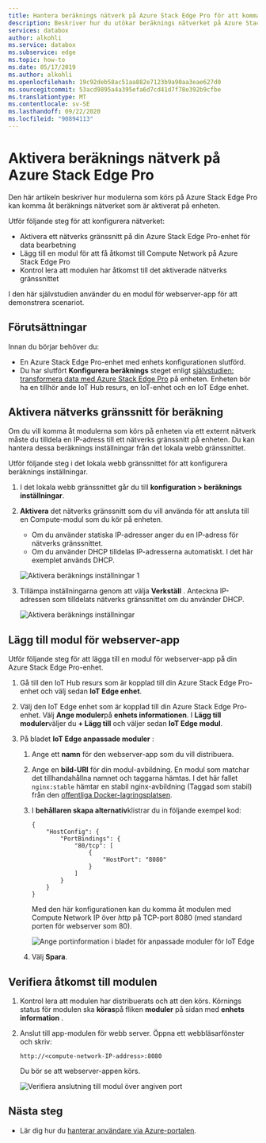```yaml
---
title: Hantera beräknings nätverk på Azure Stack Edge Pro för att komma åt moduler | Microsoft Docs
description: Beskriver hur du utökar beräknings nätverket på Azure Stack Edge Pro för att komma åt moduler via en extern IP-adress.
services: databox
author: alkohli
ms.service: databox
ms.subservice: edge
ms.topic: how-to
ms.date: 05/17/2019
ms.author: alkohli
ms.openlocfilehash: 19c92deb58ac51aa882e7123b9a90aa3eae627d0
ms.sourcegitcommit: 53acd9895a4a395efa6d7cd41d7f78e392b9cfbe
ms.translationtype: MT
ms.contentlocale: sv-SE
ms.lasthandoff: 09/22/2020
ms.locfileid: "90894113"
---
```

# <a name="enable-compute-network-on-your-azure-stack-edge-pro"></a>Aktivera beräknings nätverk på Azure Stack Edge Pro

Den här artikeln beskriver hur modulerna som körs på Azure Stack Edge Pro kan komma åt beräknings nätverket som är aktiverat på enheten.

Utför följande steg för att konfigurera nätverket:

- Aktivera ett nätverks gränssnitt på din Azure Stack Edge Pro-enhet för data bearbetning
- Lägg till en modul för att få åtkomst till Compute Network på Azure Stack Edge Pro
- Kontrol lera att modulen har åtkomst till det aktiverade nätverks gränssnittet

I den här självstudien använder du en modul för webserver-app för att demonstrera scenariot.

## <a name="prerequisites"></a>Förutsättningar

Innan du börjar behöver du:

- En Azure Stack Edge Pro-enhet med enhets konfigurationen slutförd.
- Du har slutfört **Konfigurera beräknings** steget enligt [självstudien: transformera data med Azure Stack Edge Pro](azure-stack-edge-deploy-configure-compute-advanced.md#configure-compute) på enheten. Enheten bör ha en tillhör ande IoT Hub resurs, en IoT-enhet och en IoT Edge enhet.

## <a name="enable-network-interface-for-compute"></a>Aktivera nätverks gränssnitt för beräkning

Om du vill komma åt modulerna som körs på enheten via ett externt nätverk måste du tilldela en IP-adress till ett nätverks gränssnitt på enheten. Du kan hantera dessa beräknings inställningar från det lokala webb gränssnittet.

Utför följande steg i det lokala webb gränssnittet för att konfigurera beräknings inställningar.

1. I det lokala webb gränssnittet går du till **konfiguration > beräknings inställningar**.  

2. **Aktivera** det nätverks gränssnitt som du vill använda för att ansluta till en Compute-modul som du kör på enheten.

    - Om du använder statiska IP-adresser anger du en IP-adress för nätverks gränssnittet.
    - Om du använder DHCP tilldelas IP-adresserna automatiskt. I det här exemplet används DHCP.

    ![Aktivera beräknings inställningar 1](media/azure-stack-edge-extend-compute-access-modules/enable-compute-setting-1.png)

3. Tillämpa inställningarna genom att välja **Verkställ** . Anteckna IP-adressen som tilldelats nätverks gränssnittet om du använder DHCP.

    ![Aktivera beräknings inställningar](media/azure-stack-edge-extend-compute-access-modules/enable-compute-setting-2.png)

## <a name="add-webserver-app-module"></a>Lägg till modul för webserver-app

Utför följande steg för att lägga till en modul för webserver-app på din Azure Stack Edge Pro-enhet.

1. Gå till den IoT Hub resurs som är kopplad till din Azure Stack Edge Pro-enhet och välj sedan **IoT Edge enhet**.
2. Välj den IoT Edge enhet som är kopplad till din Azure Stack Edge Pro-enhet. Välj **Ange moduler**på **enhets informationen**. I **Lägg till moduler**väljer du **+ Lägg till** och väljer sedan **IoT Edge modul**.
3. På bladet **IoT Edge anpassade moduler** :

    1. Ange ett **namn** för den webserver-app som du vill distribuera.
    2. Ange en **bild-URI** för din modul-avbildning. En modul som matchar det tillhandahållna namnet och taggarna hämtas. I det här fallet `nginx:stable` hämtar en stabil nginx-avbildning (Taggad som stabil) från den [offentliga Docker-lagringsplatsen](https://hub.docker.com/_/nginx/).
    3. I **behållaren skapa alternativ**klistrar du in följande exempel kod:  

        ```
        {
            "HostConfig": {
                "PortBindings": {
                    "80/tcp": [
                        {
                            "HostPort": "8080"
                        }
                    ]
                }
            }
        }
        ```

        Med den här konfigurationen kan du komma åt modulen med Compute Network IP över *http* på TCP-port 8080 (med standard porten för webserver som 80).

        ![Ange portinformation i bladet för anpassade moduler för IoT Edge](media/azure-stack-edge-extend-compute-access-modules/module-information.png)

    4. Välj **Spara**.

## <a name="verify-module-access"></a>Verifiera åtkomst till modulen

1. Kontrol lera att modulen har distribuerats och att den körs. Körnings status för modulen ska **köras**på fliken **moduler** på sidan med **enhets information** .  
2. Anslut till app-modulen för webb server. Öppna ett webbläsarfönster och skriv:

    `http://<compute-network-IP-address>:8080`

    Du bör se att webserver-appen körs.

    ![Verifiera anslutning till modul över angiven port](media/azure-stack-edge-extend-compute-access-modules/verify-connect-module-1.png)

## <a name="next-steps"></a>Nästa steg

- Lär dig hur du [hanterar användare via Azure-portalen](azure-stack-edge-manage-users.md).
